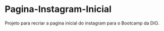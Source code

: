 # Pagina-Instagram-Inicial

Projeto para recriar a pagina inicial do instagram para o Bootcamp da DIO.
